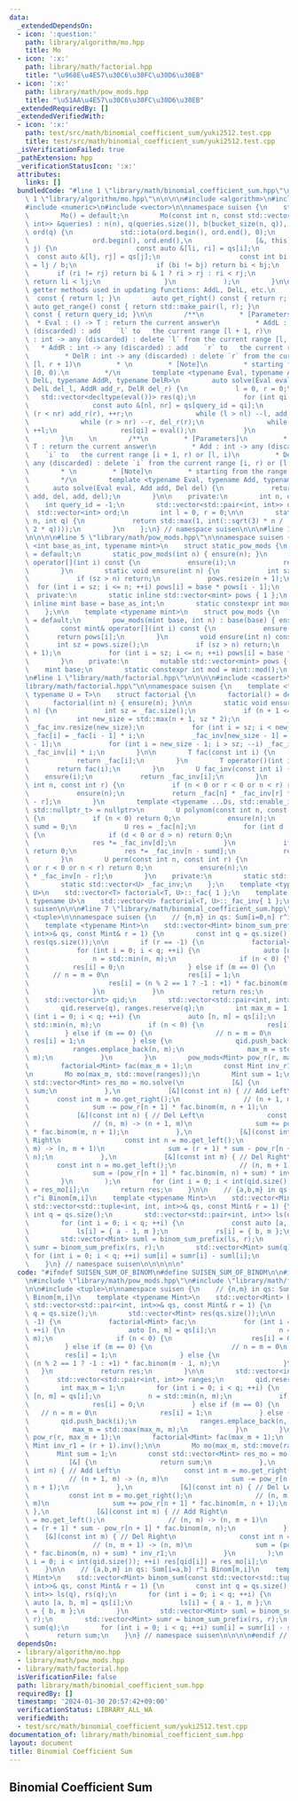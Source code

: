 ```yaml
---
data:
  _extendedDependsOn:
  - icon: ':question:'
    path: library/algorithm/mo.hpp
    title: Mo
  - icon: ':x:'
    path: library/math/factorial.hpp
    title: "\u968E\u4E57\u30C6\u30FC\u30D6\u30EB"
  - icon: ':x:'
    path: library/math/pow_mods.hpp
    title: "\u51AA\u4E57\u30C6\u30FC\u30D6\u30EB"
  _extendedRequiredBy: []
  _extendedVerifiedWith:
  - icon: ':x:'
    path: test/src/math/binomial_coefficient_sum/yuki2512.test.cpp
    title: test/src/math/binomial_coefficient_sum/yuki2512.test.cpp
  _isVerificationFailed: true
  _pathExtension: hpp
  _verificationStatusIcon: ':x:'
  attributes:
    links: []
  bundledCode: "#line 1 \"library/math/binomial_coefficient_sum.hpp\"\n\n\n\n#line\
    \ 1 \"library/algorithm/mo.hpp\"\n\n\n\n#include <algorithm>\n#include <cmath>\n\
    #include <numeric>\n#include <vector>\n\nnamespace suisen {\n    struct Mo {\n\
    \        Mo() = default;\n        Mo(const int n, const std::vector<std::pair<int,\
    \ int>> &queries) : n(n), q(queries.size()), b(bucket_size(n, q)), qs(queries),\
    \ ord(q) {\n            std::iota(ord.begin(), ord.end(), 0);\n            std::sort(\n\
    \                ord.begin(), ord.end(),\n                [&, this](int i, int\
    \ j) {\n                    const auto &[li, ri] = qs[i];\n                  \
    \  const auto &[lj, rj] = qs[j];\n                    const int bi = li / b, bj\
    \ = lj / b;\n                    if (bi != bj) return bi < bj;\n             \
    \       if (ri != rj) return bi & 1 ? ri > rj : ri < rj;\n                   \
    \ return li < lj;\n                }\n            );\n        }\n\n        //\
    \ getter methods used in updating functions: AddL, DelL, etc.\n        auto get_left()\
    \  const { return l; }\n        auto get_right() const { return r; }\n       \
    \ auto get_range() const { return std::make_pair(l, r); }\n        auto get_query_id()\
    \ const { return query_id; }\n\n        /**\n         * [Parameters]\n       \
    \  * Eval : () -> T : return the current answer\n         * AddL : int -> any\
    \ (discarded) : add    `l` to   the current range [l + 1, r)\n         * DelL\
    \ : int -> any (discarded) : delete `l` from the current range [l, r)\n      \
    \   * AddR : int -> any (discarded) : add    `r` to   the current range [l, r)\n\
    \         * DelR : int -> any (discarded) : delete `r` from the current range\
    \ [l, r + 1)\n         * \n         * [Note]\n         * starting from the range\
    \ [0, 0).\n         */\n        template <typename Eval, typename AddL, typename\
    \ DelL, typename AddR, typename DelR>\n        auto solve(Eval eval, AddL add_l,\
    \ DelL del_l, AddR add_r, DelR del_r) {\n            l = 0, r = 0;\n         \
    \   std::vector<decltype(eval())> res(q);\n            for (int qi : ord) {\n\
    \                const auto &[nl, nr] = qs[query_id = qi];\n                while\
    \ (r < nr) add_r(r), ++r;\n                while (l > nl) --l, add_l(l);\n   \
    \             while (r > nr) --r, del_r(r);\n                while (l < nl) del_l(l),\
    \ ++l;\n                res[qi] = eval();\n            }\n            return res;\n\
    \        }\n    \n        /**\n         * [Parameters]\n         * Eval : () ->\
    \ T : return the current answer\n         * Add : int -> any (discarded) : add\
    \    `i` to   the current range [i + 1, r) or [l, i)\n         * Del : int ->\
    \ any (discarded) : delete `i` from the current range [i, r) or [l, i + 1)\n \
    \        * \n         * [Note]\n         * starting from the range [0, 0).\n \
    \        */\n        template <typename Eval, typename Add, typename Del>\n  \
    \      auto solve(Eval eval, Add add, Del del) {\n            return solve(eval,\
    \ add, del, add, del);\n        }\n\n    private:\n        int n, q, b;\n    \
    \    int query_id = -1;\n        std::vector<std::pair<int, int>> qs;\n      \
    \  std::vector<int> ord;\n        int l = 0, r = 0;\n\n        static int bucket_size(int\
    \ n, int q) {\n            return std::max(1, int(::sqrt(3) * n / ::sqrt(std::max(1,\
    \ 2 * q))));\n        }\n    };\n} // namespace suisen\n\n\n#line 1 \"library/math/pow_mods.hpp\"\
    \n\n\n\n#line 5 \"library/math/pow_mods.hpp\"\n\nnamespace suisen {\n    template\
    \ <int base_as_int, typename mint>\n    struct static_pow_mods {\n        static_pow_mods()\
    \ = default;\n        static_pow_mods(int n) { ensure(n); }\n        const mint&\
    \ operator[](int i) const {\n            ensure(i);\n            return pows[i];\n\
    \        }\n        static void ensure(int n) {\n            int sz = pows.size();\n\
    \            if (sz > n) return;\n            pows.resize(n + 1);\n          \
    \  for (int i = sz; i <= n; ++i) pows[i] = base * pows[i - 1];\n        }\n  \
    \  private:\n        static inline std::vector<mint> pows { 1 };\n        static\
    \ inline mint base = base_as_int;\n        static constexpr int mod = mint::mod();\n\
    \    };\n\n    template <typename mint>\n    struct pow_mods {\n        pow_mods()\
    \ = default;\n        pow_mods(mint base, int n) : base(base) { ensure(n); }\n\
    \        const mint& operator[](int i) const {\n            ensure(i);\n     \
    \       return pows[i];\n        }\n        void ensure(int n) const {\n     \
    \       int sz = pows.size();\n            if (sz > n) return;\n            pows.resize(n\
    \ + 1);\n            for (int i = sz; i <= n; ++i) pows[i] = base * pows[i - 1];\n\
    \        }\n    private:\n        mutable std::vector<mint> pows { 1 };\n    \
    \    mint base;\n        static constexpr int mod = mint::mod();\n    };\n}\n\n\
    \n#line 1 \"library/math/factorial.hpp\"\n\n\n\n#include <cassert>\n#line 6 \"\
    library/math/factorial.hpp\"\n\nnamespace suisen {\n    template <typename T,\
    \ typename U = T>\n    struct factorial {\n        factorial() = default;\n  \
    \      factorial(int n) { ensure(n); }\n\n        static void ensure(const int\
    \ n) {\n            int sz = _fac.size();\n            if (n + 1 <= sz) return;\n\
    \            int new_size = std::max(n + 1, sz * 2);\n            _fac.resize(new_size),\
    \ _fac_inv.resize(new_size);\n            for (int i = sz; i < new_size; ++i)\
    \ _fac[i] = _fac[i - 1] * i;\n            _fac_inv[new_size - 1] = U(1) / _fac[new_size\
    \ - 1];\n            for (int i = new_size - 1; i > sz; --i) _fac_inv[i - 1] =\
    \ _fac_inv[i] * i;\n        }\n\n        T fac(const int i) {\n            ensure(i);\n\
    \            return _fac[i];\n        }\n        T operator()(int i) {\n     \
    \       return fac(i);\n        }\n        U fac_inv(const int i) {\n        \
    \    ensure(i);\n            return _fac_inv[i];\n        }\n        U binom(const\
    \ int n, const int r) {\n            if (n < 0 or r < 0 or n < r) return 0;\n\
    \            ensure(n);\n            return _fac[n] * _fac_inv[r] * _fac_inv[n\
    \ - r];\n        }\n        template <typename ...Ds, std::enable_if_t<std::conjunction_v<std::is_integral<Ds>...>,\
    \ std::nullptr_t> = nullptr>\n        U polynom(const int n, const Ds& ...ds)\
    \ {\n            if (n < 0) return 0;\n            ensure(n);\n            int\
    \ sumd = 0;\n            U res = _fac[n];\n            for (int d : { ds... })\
    \ {\n                if (d < 0 or d > n) return 0;\n                sumd += d;\n\
    \                res *= _fac_inv[d];\n            }\n            if (sumd > n)\
    \ return 0;\n            res *= _fac_inv[n - sumd];\n            return res;\n\
    \        }\n        U perm(const int n, const int r) {\n            if (n < 0\
    \ or r < 0 or n < r) return 0;\n            ensure(n);\n            return _fac[n]\
    \ * _fac_inv[n - r];\n        }\n    private:\n        static std::vector<T> _fac;\n\
    \        static std::vector<U> _fac_inv;\n    };\n    template <typename T, typename\
    \ U>\n    std::vector<T> factorial<T, U>::_fac{ 1 };\n    template <typename T,\
    \ typename U>\n    std::vector<U> factorial<T, U>::_fac_inv{ 1 };\n} // namespace\
    \ suisen\n\n\n#line 7 \"library/math/binomial_coefficient_sum.hpp\"\n\n#include\
    \ <tuple>\n\nnamespace suisen {\n    // {n,m} in qs: Sum[i=0,n] r^i Binom[m,i]\n\
    \    template <typename Mint>\n    std::vector<Mint> binom_sum_prefix(const std::vector<std::pair<int,\
    \ int>>& qs, const Mint& r = 1) {\n        const int q = qs.size();\n        std::vector<Mint>\
    \ res(qs.size());\n\n        if (r == -1) {\n            factorial<Mint> fac;\n\
    \            for (int i = 0; i < q; ++i) {\n                auto [n, m] = qs[i];\n\
    \                n = std::min(n, m);\n                if (n < 0) {\n         \
    \           res[i] = 0;\n                } else if (m == 0) {\n              \
    \      // n = m = 0\n                    res[i] = 1;\n                } else {\n\
    \                    res[i] = (n % 2 == 1 ? -1 : +1) * fac.binom(m - 1, n);\n\
    \                }\n            }\n            return res;\n        }\n\n    \
    \    std::vector<int> qid;\n        std::vector<std::pair<int, int>> ranges;\n\
    \        qid.reserve(q), ranges.reserve(q);\n        int max_m = 1;\n        for\
    \ (int i = 0; i < q; ++i) {\n            auto [n, m] = qs[i];\n            n =\
    \ std::min(n, m);\n            if (n < 0) {\n                res[i] = 0;\n   \
    \         } else if (m == 0) {\n                // n = m = 0\n               \
    \ res[i] = 1;\n            } else {\n                qid.push_back(i);\n     \
    \           ranges.emplace_back(n, m);\n                max_m = std::max(max_m,\
    \ m);\n            }\n        }\n        pow_mods<Mint> pow_r(r, max_m + 1);\n\
    \        factorial<Mint> fac(max_m + 1);\n        const Mint inv_r1 = (r + 1).inv();\n\
    \n        Mo mo(max_m, std::move(ranges));\n        Mint sum = 1;\n        const\
    \ std::vector<Mint> res_mo = mo.solve(\n            [&] {\n                return\
    \ sum;\n            },\n            [&](const int n) { // Add Left\n         \
    \       const int m = mo.get_right();\n                // (n + 1, m) -> (n, m)\n\
    \                sum -= pow_r[n + 1] * fac.binom(m, n + 1);\n            },\n\
    \            [&](const int n) { // Del Left\n                const int m = mo.get_right();\n\
    \                // (n, m) -> (n + 1, m)\n                sum += pow_r[n + 1]\
    \ * fac.binom(m, n + 1);\n            },\n            [&](const int m) { // Add\
    \ Right\n                const int n = mo.get_left();\n                // (n,\
    \ m) -> (n, m + 1)\n                sum = (r + 1) * sum - pow_r[n + 1] * fac.binom(m,\
    \ n);\n            },\n            [&](const int m) { // Del Right\n         \
    \       const int n = mo.get_left();\n                // (n, m + 1) -> (n, m)\n\
    \                sum = (pow_r[n + 1] * fac.binom(m, n) + sum) * inv_r1;\n    \
    \        }\n        );\n        for (int i = 0; i < int(qid.size()); ++i) res[qid[i]]\
    \ = res_mo[i];\n        return res;\n    }\n\n    // {a,b,m} in qs: Sum[i=a,b]\
    \ r^i Binom[m,i]\n    template <typename Mint>\n    std::vector<Mint> binom_sum(const\
    \ std::vector<std::tuple<int, int, int>>& qs, const Mint& r = 1) {\n        const\
    \ int q = qs.size();\n        std::vector<std::pair<int, int>> ls(q), rs(q);\n\
    \        for (int i = 0; i < q; ++i) {\n            const auto [a, b, m] = qs[i];\n\
    \            ls[i] = { a - 1, m };\n            rs[i] = { b, m };\n        }\n\
    \        std::vector<Mint> suml = binom_sum_prefix(ls, r);\n        std::vector<Mint>\
    \ sumr = binom_sum_prefix(rs, r);\n        std::vector<Mint> sum(q);\n       \
    \ for (int i = 0; i < q; ++i) sum[i] = sumr[i] - suml[i];\n        return sum;\n\
    \    }\n} // namespace suisen\n\n\n\n\n"
  code: "#ifndef SUISEN_SUM_OF_BINOM\n#define SUISEN_SUM_OF_BINOM\n\n#include \"library/algorithm/mo.hpp\"\
    \n#include \"library/math/pow_mods.hpp\"\n#include \"library/math/factorial.hpp\"\
    \n\n#include <tuple>\n\nnamespace suisen {\n    // {n,m} in qs: Sum[i=0,n] r^i\
    \ Binom[m,i]\n    template <typename Mint>\n    std::vector<Mint> binom_sum_prefix(const\
    \ std::vector<std::pair<int, int>>& qs, const Mint& r = 1) {\n        const int\
    \ q = qs.size();\n        std::vector<Mint> res(qs.size());\n\n        if (r ==\
    \ -1) {\n            factorial<Mint> fac;\n            for (int i = 0; i < q;\
    \ ++i) {\n                auto [n, m] = qs[i];\n                n = std::min(n,\
    \ m);\n                if (n < 0) {\n                    res[i] = 0;\n       \
    \         } else if (m == 0) {\n                    // n = m = 0\n           \
    \         res[i] = 1;\n                } else {\n                    res[i] =\
    \ (n % 2 == 1 ? -1 : +1) * fac.binom(m - 1, n);\n                }\n         \
    \   }\n            return res;\n        }\n\n        std::vector<int> qid;\n \
    \       std::vector<std::pair<int, int>> ranges;\n        qid.reserve(q), ranges.reserve(q);\n\
    \        int max_m = 1;\n        for (int i = 0; i < q; ++i) {\n            auto\
    \ [n, m] = qs[i];\n            n = std::min(n, m);\n            if (n < 0) {\n\
    \                res[i] = 0;\n            } else if (m == 0) {\n             \
    \   // n = m = 0\n                res[i] = 1;\n            } else {\n        \
    \        qid.push_back(i);\n                ranges.emplace_back(n, m);\n     \
    \           max_m = std::max(max_m, m);\n            }\n        }\n        pow_mods<Mint>\
    \ pow_r(r, max_m + 1);\n        factorial<Mint> fac(max_m + 1);\n        const\
    \ Mint inv_r1 = (r + 1).inv();\n\n        Mo mo(max_m, std::move(ranges));\n \
    \       Mint sum = 1;\n        const std::vector<Mint> res_mo = mo.solve(\n  \
    \          [&] {\n                return sum;\n            },\n            [&](const\
    \ int n) { // Add Left\n                const int m = mo.get_right();\n      \
    \          // (n + 1, m) -> (n, m)\n                sum -= pow_r[n + 1] * fac.binom(m,\
    \ n + 1);\n            },\n            [&](const int n) { // Del Left\n      \
    \          const int m = mo.get_right();\n                // (n, m) -> (n + 1,\
    \ m)\n                sum += pow_r[n + 1] * fac.binom(m, n + 1);\n           \
    \ },\n            [&](const int m) { // Add Right\n                const int n\
    \ = mo.get_left();\n                // (n, m) -> (n, m + 1)\n                sum\
    \ = (r + 1) * sum - pow_r[n + 1] * fac.binom(m, n);\n            },\n        \
    \    [&](const int m) { // Del Right\n                const int n = mo.get_left();\n\
    \                // (n, m + 1) -> (n, m)\n                sum = (pow_r[n + 1]\
    \ * fac.binom(m, n) + sum) * inv_r1;\n            }\n        );\n        for (int\
    \ i = 0; i < int(qid.size()); ++i) res[qid[i]] = res_mo[i];\n        return res;\n\
    \    }\n\n    // {a,b,m} in qs: Sum[i=a,b] r^i Binom[m,i]\n    template <typename\
    \ Mint>\n    std::vector<Mint> binom_sum(const std::vector<std::tuple<int, int,\
    \ int>>& qs, const Mint& r = 1) {\n        const int q = qs.size();\n        std::vector<std::pair<int,\
    \ int>> ls(q), rs(q);\n        for (int i = 0; i < q; ++i) {\n            const\
    \ auto [a, b, m] = qs[i];\n            ls[i] = { a - 1, m };\n            rs[i]\
    \ = { b, m };\n        }\n        std::vector<Mint> suml = binom_sum_prefix(ls,\
    \ r);\n        std::vector<Mint> sumr = binom_sum_prefix(rs, r);\n        std::vector<Mint>\
    \ sum(q);\n        for (int i = 0; i < q; ++i) sum[i] = sumr[i] - suml[i];\n \
    \       return sum;\n    }\n} // namespace suisen\n\n\n\n#endif // SUISEN_SUM_OF_BINOM\n"
  dependsOn:
  - library/algorithm/mo.hpp
  - library/math/pow_mods.hpp
  - library/math/factorial.hpp
  isVerificationFile: false
  path: library/math/binomial_coefficient_sum.hpp
  requiredBy: []
  timestamp: '2024-01-30 20:57:42+09:00'
  verificationStatus: LIBRARY_ALL_WA
  verifiedWith:
  - test/src/math/binomial_coefficient_sum/yuki2512.test.cpp
documentation_of: library/math/binomial_coefficient_sum.hpp
layout: document
title: Binomial Coefficient Sum
---
```

## Binomial Coefficient Sum
